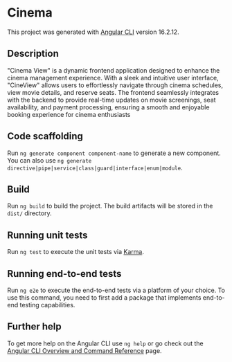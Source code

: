 # Cinema

This project was generated with [Angular CLI](https://github.com/angular/angular-cli) version 16.2.12.

## Description

"Cinema View" is a dynamic frontend application designed to enhance the cinema management experience. With a sleek and intuitive user interface, "CineView" allows users to effortlessly navigate through cinema schedules, view movie details, and reserve seats. The frontend seamlessly integrates with the backend to provide real-time updates on movie screenings, seat availability, and payment processing, ensuring a smooth and enjoyable booking experience for cinema enthusiasts

## Code scaffolding

Run `ng generate component component-name` to generate a new component. You can also use `ng generate directive|pipe|service|class|guard|interface|enum|module`.

## Build

Run `ng build` to build the project. The build artifacts will be stored in the `dist/` directory.

## Running unit tests

Run `ng test` to execute the unit tests via [Karma](https://karma-runner.github.io).

## Running end-to-end tests

Run `ng e2e` to execute the end-to-end tests via a platform of your choice. To use this command, you need to first add a package that implements end-to-end testing capabilities.

## Further help

To get more help on the Angular CLI use `ng help` or go check out the [Angular CLI Overview and Command Reference](https://angular.io/cli) page.
